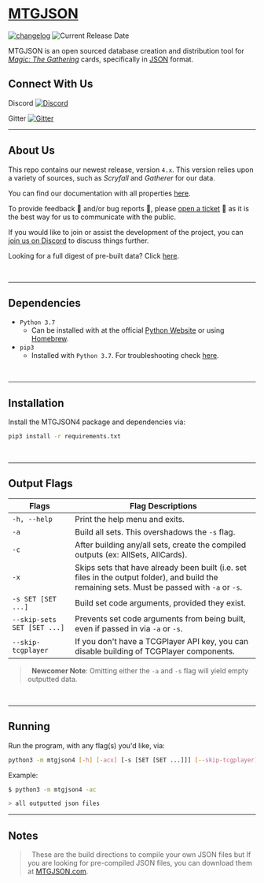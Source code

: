 # [**MTGJSON**](https://mtgjson.com/)

[![changelog](https://img.shields.io/badge/dynamic/json.svg?label=Version&url=https%3A%2F%2Fmtgjson.com%2Fjson%2Fversion.json&query=%24.version&colorB=blue)](https://mtgjson.com/changelog.html) ![Current Release Date](https://img.shields.io/badge/dynamic/json.svg?label=Released&url=https%3A%2F%2Fmtgjson.com%2Fjson%2Fversion.json&query=%24.date&colorB=blue)

MTGJSON is an open sourced database creation and distribution tool for [_Magic: The Gathering_](https://magic.wizards.com/) cards, specifically in [JSON](https://json.org/) format.
&nbsp;

## **Connect With Us**

Discord [![Discord](https://img.shields.io/discord/224178957103136779.svg)](https://discord.gg/74GUQDE)

Gitter [![Gitter](https://img.shields.io/gitter/room/nwjs/nw.js.svg)](https://gitter.im/mtgjson/mtgjson4)
___

## **About Us**

This repo contains our newest release, version `4.x`. This version relies upon a variety of sources, such as _Scryfall_ and _Gatherer_ for our data.

You can find our documentation with all properties [here](https://mtgjson.com/docs.html).

To provide feedback :information_desk_person: and/or bug reports :bug:, please [open a ticket](https://github.com/mtgjson/mtgjson4/issues/new/choose) :ticket: as it is the best way for us to communicate with the public.

If you would like to join or assist the development of the project, you can [join us on Discord](https://discord.gg/Hgyg7GJ) to discuss things further.

Looking for a full digest of pre-built data? Click [here](#notes).

&nbsp;
___

## **Dependencies**

- `Python 3.7`
    - Can be installed with at the official [Python Website](https://www.python.org/downloads/) or using [Homebrew](https://brew.sh/).
- `pip3`
    - Installed with `Python 3.7`. For troubleshooting check [here](https://stackoverflow.com/search?q=how+to+install+pip3).

&nbsp;
___

## **Installation**

Install the MTGJSON4 package and dependencies via:

```sh
pip3 install -r requirements.txt
```

&nbsp;
___

## **Output Flags**

| Flags                       | Flag Descriptions                                                                                                                              |
| --------------------------- | ---------------------------------------------------------------------------------------------------------------------------------------------- |
| `-h, --help`                        | Print the help menu and exits.                                                                                                                  |
| `-a`                        | Build all sets. This overshadows the `-s` flag.                                                                                                 |
| `-c`                        | After building any/all sets, create the compiled outputs (ex: AllSets, AllCards).                                                               |
| `-x`                        | Skips sets that have already been built (i.e. set files in the output folder), and build the remaining sets. Must be passed with `-a` or `-s`. |
| `-s SET [SET ...]`          | Build set code arguments, provided they exist.                                                                                                  |
| `--skip-sets SET [SET ...]` | Prevents set code arguments from being built, even if passed in via `-a` or `-s`.                                                               |
| `--skip-tcgplayer`          | If you don't have a TCGPlayer API key, you can disable building of TCGPlayer components.                                                        |

> &nbsp;
> **Newcomer Note**: Omitting either the `-a` and `-s` flag will yield empty outputted data.
> &nbsp;

&nbsp;
___

## **Running**

Run the program, with any flag(s) you'd like, via:

```sh
python3 -m mtgjson4 [-h] [-acx] [-s [SET [SET ...]]] [--skip-tcgplayer] [--skip-sets [SET [SET ...]]]
```

Example:

```sh
$ python3 -m mtgjson4 -ac

> all outputted json files
```

___

## **Notes**

> &nbsp;
> These are the build directions to compile your own JSON files but If you are looking for pre-compiled JSON files, you can download them at [MTGJSON.com](https://mtgjson.com/).
> &nbsp;
